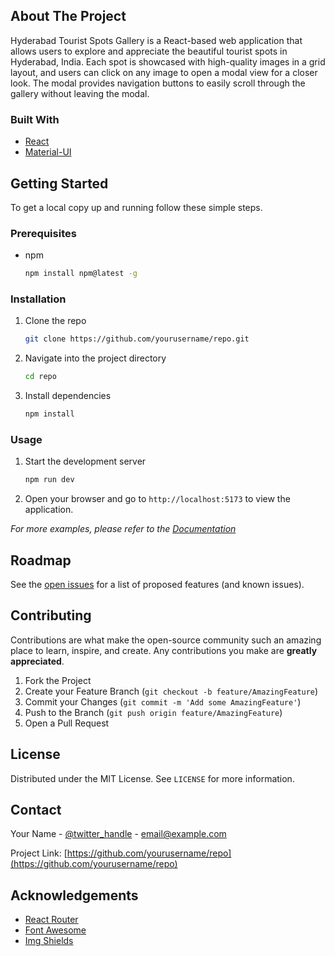 

<!-- ABOUT THE PROJECT -->
## About The Project

Hyderabad Tourist Spots Gallery is a React-based web application that allows users to explore and appreciate the beautiful tourist spots in Hyderabad, India. Each spot is showcased with high-quality images in a grid layout, and users can click on any image to open a modal view for a closer look. The modal provides navigation buttons to easily scroll through the gallery without leaving the modal.

### Built With

* [React](https://reactjs.org/)
* [Material-UI](https://mui.com/)

<!-- GETTING STARTED -->
## Getting Started

To get a local copy up and running follow these simple steps.

### Prerequisites

* npm
  ```sh
  npm install npm@latest -g
  ```

### Installation

1. Clone the repo
   ```sh
   git clone https://github.com/yourusername/repo.git
   ```
2. Navigate into the project directory
   ```sh
   cd repo
   ```
3. Install dependencies
   ```sh
   npm install
   ```

### Usage

1. Start the development server
   ```sh
   npm run dev
   ```
2. Open your browser and go to `http://localhost:5173` to view the application.

_For more examples, please refer to the [Documentation](https://example.com)_

<!-- ROADMAP -->
## Roadmap

See the [open issues](https://github.com/yourusername/repo/issues) for a list of proposed features (and known issues).

<!-- CONTRIBUTING -->
## Contributing

Contributions are what make the open-source community such an amazing place to learn, inspire, and create. Any contributions you make are **greatly appreciated**.

1. Fork the Project
2. Create your Feature Branch (`git checkout -b feature/AmazingFeature`)
3. Commit your Changes (`git commit -m 'Add some AmazingFeature'`)
4. Push to the Branch (`git push origin feature/AmazingFeature`)
5. Open a Pull Request

<!-- LICENSE -->
## License

Distributed under the MIT License. See `LICENSE` for more information.

<!-- CONTACT -->
## Contact

Your Name - [@twitter_handle](https://twitter.com/twitter_handle) - email@example.com

Project Link: [https://github.com/yourusername/repo](https://github.com/yourusername/repo)

<!-- ACKNOWLEDGEMENTS -->
## Acknowledgements

* [React Router](https://reactrouter.com/)
* [Font Awesome](https://fontawesome.com/)
* [Img Shields](https://shields.io)


